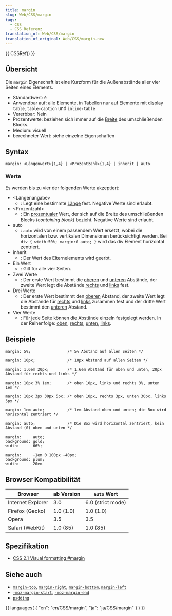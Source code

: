 ```yaml
---
title: margin
slug: Web/CSS/margin
tags:
  - CSS
  - CSS Referenz
translation_of: Web/CSS/margin
translation_of_original: Web/CSS/margin-new
---
```

{{ CSSRef() }}

## Übersicht

Die `margin` Eigenschaft ist eine Kurzform für die Außenabstände aller vier Seiten eines Elements.

- Standardwert: `0`
- Anwendbar auf: alle Elemente, in Tabellen nur auf Elemente mit [display](/de/CSS/display "de/CSS/display") `table`, `table-caption` und `inline-table`
- Vererbbar: Nein
- Prozentwerte: beziehen sich immer auf die [Breite](/de/CSS/width "de/CSS/width") des umschließenden Blocks.
- Medium: visuell
- berechneter Wert: siehe einzelne Eigenschaften

## Syntax

    margin: <Längenwert>{1,4} | <Prozentzahl>{1,4} | inherit | auto

### Werte

Es werden bis zu vier der folgenden Werte akzeptiert:

- \<Längenangabe>
  - : Legt eine bestimmte [Länge](/de/CSS/Einheiten#L.c3.a4ngen "de/CSS/Einheiten#L.c3.a4ngen") fest. Negative Werte sind erlaubt.
- \<Prozentzahl>
  - : Ein [prozentualer](/de/CSS/Einheiten#Prozent "de/CSS/Einheiten#Prozent") Wert, der sich auf die Breite des umschließenden Blocks (_containing block_) bezieht. Negative Werte sind erlaubt.
- auto
  - : `auto` wird von einem passendem Wert ersetzt, wobei die horizontalen bzw. vertikalen Dimensionen berücksichtigt werden.
    Bei `div { width:50%; margin:0 auto; }` wird das div Element horizontal zentriert.
- inherit
  - : Der Wert des Elternelements wird geerbt.
- Ein Wert
  - : Gilt für alle vier Seiten.
- Zwei Werte
  - : Der erste Wert bestimmt die [oberen](/de/CSS/margin-top "de/CSS/margin-top") und [unteren](/de/CSS/margin-bottom "de/CSS/margin-bottom") Abstände, der zweite Wert legt die Abstände [rechts](/de/CSS/margin-right "de/CSS/margin-right") und [links](/de/CSS/margin-left "de/CSS/margin-left") fest.
- Drei Werte
  - : Der erste Wert bestimmt den [oberen](/de/CSS/margin-top "de/CSS/margin-top") Abstand, der zweite Wert legt die Abstände für [rechts](/de/CSS/margin-right "de/CSS/margin-right") und [links](/de/CSS/margin-left "de/CSS/margin-left") zusammen fest und der dritte Wert bestimmt den [unteren](/de/CSS/margin-bottom "de/CSS/margin-bottom") Abstand.
- Vier Werte
  - : Für jede Seite können die Abstände einzeln festgelegt werden. In der Reihenfolge: [oben](/de/CSS/margin-top "de/CSS/margin-top"), [rechts](/de/CSS/margin-right "de/CSS/margin-right"), [unten](/de/CSS/margin-bottom "de/CSS/margin-bottom"), [links](/de/CSS/margin-left "de/CSS/margin-left").

## Beispiele

    margin: 5%;                /* 5% Abstand auf allen Seiten */

    margin: 10px;              /* 10px Abstand auf allen Seiten */

    margin: 1.6em 20px;        /* 1.6em Abstand für oben und unten, 20px Abstand für rechts und links */

    margin: 10px 3% 1em;       /* oben 10px, links und rechts 3%, unten 1em */

    margin: 10px 3px 30px 5px; /* oben 10px, rechts 3px, unten 30px, links 5px */

    margin: 1em auto;          /* 1em Abstand oben und unten; die Box wird horizontal zentriert */

    margin: auto;              /* Die Box wird horizontal zentriert, kein Abstand (0) oben und unten */

    margin:     auto;
    background: gold;
    width:      66%;

    margin:     -1em 0 100px -40px;
    background: plum;
    width:      20em

## Browser Kompatibilität

| Browser           | ab Version | `auto` Wert       |
| ----------------- | ---------- | ----------------- |
| Internet Explorer | 3.0        | 6.0 (strict mode) |
| Firefox (Gecko)   | 1.0 (1.0)  | 1.0 (1.0)         |
| Opera             | 3.5        | 3.5               |
| Safari (WebKit)   | 1.0 (85)   | 1.0 (85)          |

## Spezifikation

- [CSS 2.1 Visual formatting #margin](http://www.w3.org/TR/CSS21/box.html#margin-properties)

## Siehe auch

- [`margin-top`](/de/CSS/margin-top "de/CSS/margin-top"), [`margin-right`](/de/CSS/margin-right "de/CSS/margin-right"), [`margin-bottom`](/de/CSS/margin-bottom "de/CSS/margin-bottom"), [`margin-left`](/de/CSS/margin-left "de/CSS/margin-left")
- [`-moz-margin-start`](/de/CSS/-moz-margin-start "de/CSS/-moz-margin-start"), [`-moz-margin-end`](/de/CSS/-moz-margin-end "de/CSS/-moz-margin-end")
- [`padding`](/de/CSS/padding "de/CSS/padding")

{{ languages( { "en": "en/CSS/margin", "ja": "ja/CSS/margin" } ) }}
